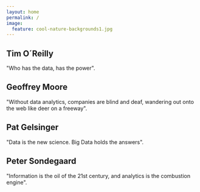 ```yaml
---
layout: home
permalink: /
image:
  feature: cool-nature-backgrounds1.jpg
---
```


<div class="tiles">

<div class="tile">
  <h2 class="post-title">Tim O´Reilly</h2>
  <p class="post-excerpt">"Who has the data, has the power".</p>
</div><!-- /.tile -->

<div class="tile">
  <h2 class="post-title">Geoffrey Moore</h2>
  <p class="post-excerpt">"Without data analytics, companies are blind and deaf, wandering out onto the web like deer on a freeway".</p>
</div><!-- /.tile -->

<div class="tile">
  <h2 class="post-title">Pat Gelsinger</h2>
  <p class="post-excerpt">"Data is the new science. Big Data holds the answers".</p>
</div><!-- /.tile -->

<div class="tile">
  <h2 class="post-title">Peter Sondegaard</h2>
  <p class="post-excerpt">"Information is the oil of the 21st century, and analytics is the combustion engine".</p>
</div><!-- /.tile -->

</div><!-- /.tiles -->






